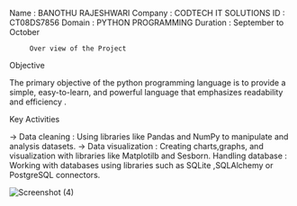 Name : BANOTHU RAJESHWARI
Company : CODTECH IT SOLUTIONS
ID : CT08DS7856
Domain : PYTHON PROGRAMMING
Duration : September to October

         Over view of the Project
 
Objective

The primary objective of the python programming language is to provide
a simple, easy-to-learn, and powerful language that emphasizes readability and efficiency .

Key Activities

-> Data cleaning : Using libraries like Pandas and NumPy to manipulate and analysis datasets.
-> Data visualization : Creating charts,graphs, and visualization with libraries like Matplotilb and Sesborn.
Handling database : Working with databases using libraries such as SQLite ,SQLAlchemy or PostgreSQL connectors.

![Screenshot (4)](https://github.com/user-attachments/assets/1fb61102-33fe-4f69-9896-ad41283a548a)

